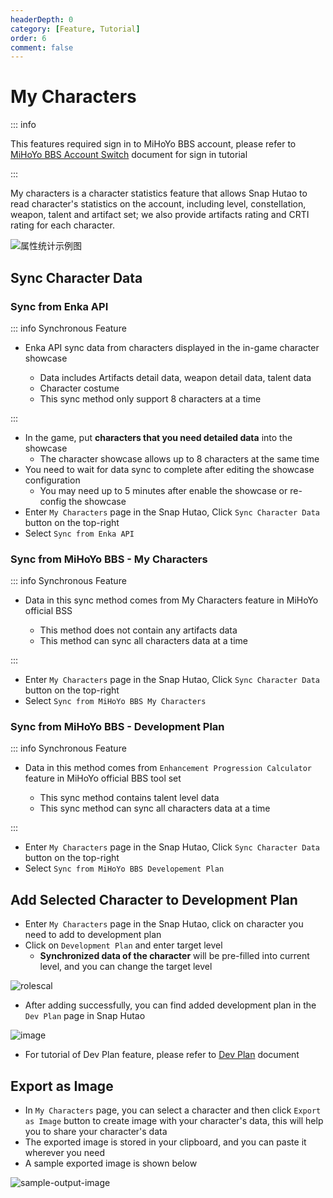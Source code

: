 ```yaml
---
headerDepth: 0
category: [Feature, Tutorial]
order: 6
comment: false
---
```


# My Characters

::: info

This features required sign in to MiHoYo BBS account, please refer to [MiHoYo BBS Account Switch](mhy-account-switch.md)
document for sign in tutorial

:::

My characters is a character statistics feature that allows Snap Hutao to read character's statistics on the account,
including level, constellation, weapon, talent and artifact set; we also provide artifacts rating and CRTI rating for
each character.

![属性统计示例图](https://img.alicdn.com/imgextra/i3/1797064093/O1CN016ZFB021g6du6Xvrbv_!!1797064093.png)

## Sync Character Data

### Sync from Enka API

::: info Synchronous Feature

- Enka API sync data from characters displayed in the in-game character showcase

  - Data includes Artifacts detail data, weapon detail data, talent data
  - Character costume
  - This sync method only support 8 characters at a time

:::

- In the game, put **characters that you need detailed data** into the showcase
  - The character showcase allows up to 8 characters at the same time
- You need to wait for data sync to complete after editing the showcase configuration
  - You may need up to 5 minutes after enable the showcase or re-config the showcase
- Enter `My Characters` page in the Snap Hutao, Click `Sync Character Data` button on the top-right
- Select `Sync from Enka API`

### Sync from MiHoYo BBS - My Characters

::: info Synchronous Feature

- Data in this sync method comes from My Characters feature in MiHoYo official BSS

  - This method does not contain any artifacts data
  - This method can sync all characters data at a time

:::

- Enter `My Characters` page in the Snap Hutao, Click `Sync Character Data` button on the top-right
- Select `Sync from MiHoYo BBS My Characters`

### Sync from MiHoYo BBS - Development Plan

::: info Synchronous Feature

- Data in this method comes from `Enhancement Progression Calculator` feature in MiHoYo official BBS tool set

  - This sync method contains talent level data
  - This sync method can sync all characters data at a time

:::

- Enter `My Characters` page in the Snap Hutao, Click `Sync Character Data` button on the top-right
- Select `Sync from MiHoYo BBS Developement Plan`

## Add Selected Character to Development Plan

- Enter `My Characters` page in the Snap Hutao, click on character you need to add to development plan
- Click on `Development Plan` and enter target level
  - **Synchronized data of the character** will be pre-filled into current level, and you can change the target level

![rolescal](https://img.alicdn.com/imgextra/i2/1797064093/O1CN01Ju0wyK1g6du2L9Kw0_!!1797064093.png)

- After adding successfully, you can find added development plan in the `Dev Plan` page in Snap Hutao

![image](https://img.alicdn.com/imgextra/i4/1797064093/O1CN01DgRS5n1g6du0Do41z_!!1797064093.png)

- For tutorial of Dev Plan feature, please refer to [Dev Plan](develop-plan.md) document

## Export as Image

- In `My Characters` page, you can select a character and then click `Export as Image` button to create image with your
  character's data, this will help you to share your character's data
- The exported image is stored in your clipboard, and you can paste it wherever you need
- A sample exported image is shown below

![sample-output-image](https://img.alicdn.com/imgextra/i3/1797064093/O1CN01ah7JlQ1g6du4WrI0A_!!1797064093.png)
